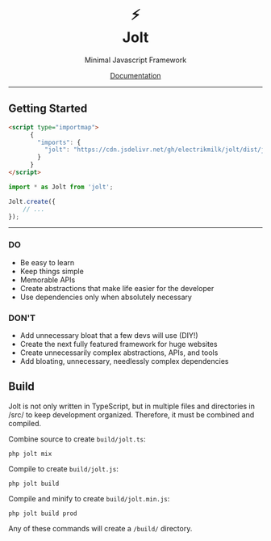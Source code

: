 <div align=center>
  <h1>&#9889;<br>Jolt</h1>
  <p>Minimal Javascript Framework</p>
  <a href='https://github.com/electrikmilk/jolt/wiki'>Documentation</a>
</div>

---

## Getting Started

```html
<script type="importmap">
	  {
	    "imports": {
	      "jolt": "https://cdn.jsdelivr.net/gh/electrikmilk/jolt/dist/jolt.min.js"
	    }
	  }
</script>
```

```javascript
import * as Jolt from 'jolt';

Jolt.create({
    // ...
});
```

---

### DO

- Be easy to learn
- Keep things simple
- Memorable APIs
- Create abstractions that make life easier for the developer
- Use dependencies only when absolutely necessary

### DON'T

- Add unnecessary bloat that a few devs will use (DIY!)
- Create the next fully featured framework for huge websites
- Create unnecessarily complex abstractions, APIs, and tools
- Add bloating, unnecessary, needlessly complex dependencies

## Build

Jolt is not only written in TypeScript, but in multiple files and directories in /src/ to keep development organized. Therefore, it must be combined and compiled.

Combine source to create `build/jolt.ts`:

```console
php jolt mix
```

Compile to create `build/jolt.js`:

```console
php jolt build
```

Compile and minify to create `build/jolt.min.js`:

```console
php jolt build prod
```

Any of these commands will create a `/build/` directory.
